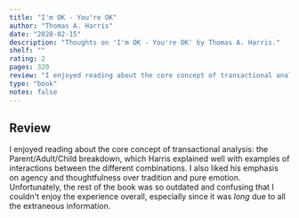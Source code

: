 ```yaml
---
title: "I'm OK - You're OK"
author: "Thomas A. Harris"
date: "2020-02-15"
description: "Thoughts on 'I'm OK - You're OK' by Thomas A. Harris."
shelf: ""
rating: 2
pages: 320
review: "I enjoyed reading about the core concept of transactional analysis: the Parent/Adult/Child breakdown, which Harris explained well with examples of interactions between the different combinations. I also liked his emphasis on agency and thoughtfulness over tradition and pure emotion. Unfortunately, the rest of the book was so outdated and confusing that I couldn't enjoy the experience overall, especially since it was <i>long</i> due to all the extraneous information."
type: "book"
notes: false
---
```


## Review

I enjoyed reading about the core concept of transactional analysis: the Parent/Adult/Child breakdown, which Harris explained well with examples of interactions between the different combinations. I also liked his emphasis on agency and thoughtfulness over tradition and pure emotion. Unfortunately, the rest of the book was so outdated and confusing that I couldn't enjoy the experience overall, especially since it was _long_ due to all the extraneous information.
